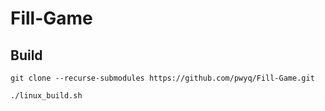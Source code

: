# Fill-Game


## Build
```
git clone --recurse-submodules https://github.com/pwyq/Fill-Game.git
```

```
./linux_build.sh
```